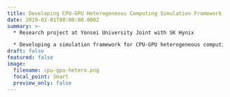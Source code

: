 ```yaml
---
title: Developing CPU-GPU Heterogeneous Computing Simulation Framework
date: 2019-02-01T00:00:00.000Z
summary: >-
  * Research project at Yonsei University Joint with SK Hynix

  * D﻿eveloping a simulation framework for CPU-GPU heterogeneous computing that supports processing of the state-of-the-art deep learning algorithms
draft: false
featured: false
image:
  filename: cpu-gpu-hetero.png
  focal_point: Smart
  preview_only: false
---
```

